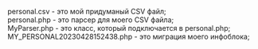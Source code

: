 personal.csv - это мой придуманый CSV файл;  
personal.php - это парсер для моего CSV файла;  
MyParser.php - это класс, который подключается в personal.php;  
MY_PERSONAL20230428152438.php - это миграция моего инфоблока;
